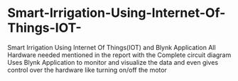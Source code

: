 # Smart-Irrigation-Using-Internet-Of-Things-IOT-
Smart Irrigation Using Internet Of Things(IOT) and Blynk Application
All Hardware needed mentioned in the report with the Complete circuit diagram
Uses Blynk Application to monitor and visualize the data and even gives control over the hardware like turning on/off the motor

